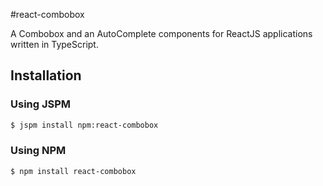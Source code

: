 #react-combobox

A Combobox and an AutoComplete components for ReactJS applications written in TypeScript. 

## Installation 

### Using JSPM

```bash
$ jspm install npm:react-combobox
```

### Using NPM

```bash
$ npm install react-combobox 
```

